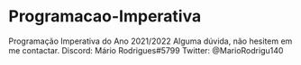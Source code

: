 # Programacao-Imperativa
Programação Imperativa do Ano 2021/2022
Alguma dúvida, não hesitem em me contactar. Discord: Mário Rodrigues#5799 Twitter: @MarioRodrigu140
